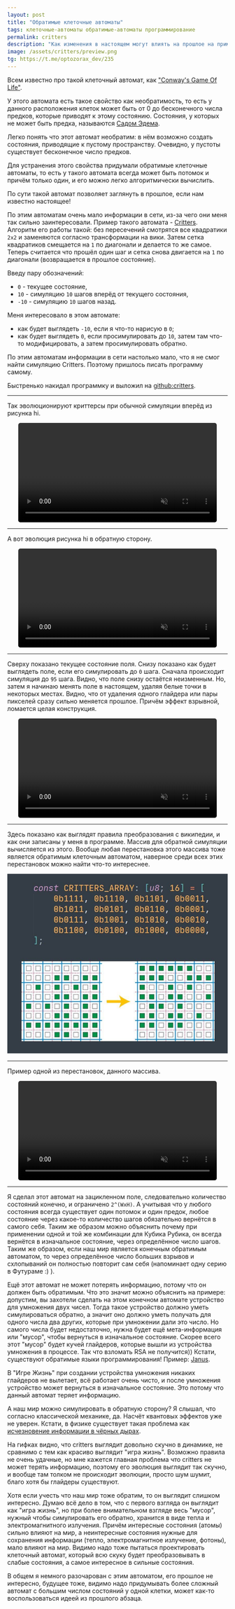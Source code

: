 ```yaml
---
layout: post
title: "Обратимые клеточные автоматы"
tags: клеточные-автоматы обратимые-автоматы программирование
permalink: critters
description: "Как изменения в настоящем могут влиять на прошлое на примере автомата Critters."
image: /assets/critters/preview.png
tg: https://t.me/optozorax_dev/235
---
```


Всем известно про такой клеточный автомат, как ["Conway's Game Of Life"](https://en.wikipedia.org/wiki/Conway%27s_Game_of_Life).

У этого автомата есть такое свойство как необратимость, то есть у данного расположения клеток может быть от 0 до бесконечного числа предков, которые приводят к этому состоянию. Состояния, у которых не может быть предка, называются [Садом Эдема](https://ru.wikipedia.org/wiki/%D0%A1%D0%B0%D0%B4_%D0%AD%D0%B4%D0%B5%D0%BC%D0%B0_%28%D0%BA%D0%BE%D0%BD%D1%84%D0%B8%D0%B3%D1%83%D1%80%D0%B0%D1%86%D0%B8%D1%8F_%D0%BA%D0%BB%D0%B5%D1%82%D0%BE%D1%87%D0%BD%D0%BE%D0%B3%D0%BE_%D0%B0%D0%B2%D1%82%D0%BE%D0%BC%D0%B0%D1%82%D0%B0%29).

Легко понять что этот автомат необратим: в нём возможно создать состояния, приводящие к пустому пространству. Очевидно, у пустоты существует бесконечное число предков.

Для устранения этого свойства придумали обратимые клеточные автоматы, то есть у такого автомата всегда может быть потомок и причём только один, и его можно легко алгоритмически вычислить.

По сути такой автомат позволяет заглянуть в прошлое, если нам известно настоящее!

По этим автоматам очень мало информации в сети, из-за чего они меня так сильно заинтересовали. Пример такого автомата - [Critters](https://en.wikipedia.org/wiki/Critters_%28block_cellular_automaton%29). Алгоритм его работы такой: без пересечений смотрятся все квадратики `2x2` и заменяются согласно трансформации на вики. Затем сетка квадратиков смещается на `1` по диагонали и делается то же самое. Теперь считается что прошёл один шаг и сетка снова двигается на `1` по диагонали (возвращается в прошлое состояние).

Введу пару обозначений: 
* `0` - текущее состояние,
* `10` - симуляцию `10` шагов вперёд от текущего состояния,
* `-10` - симуляцию `10` шагов назад.

Меня интересовало в этом автомате: 
* как будет выглядеть `-10`, если я что-то нарисую в `0`; 
* как будет выглядеть `0`, если просимулировать до `10`, затем там что-то модифицировать, а затем просимулировать обратно.

По этим автоматам информации в сети настолько мало, что я не смог найти симуляцию Critters. Поэтому пришлось писать программу самому.

Быстренько накидал программку и выложил на [github:critters](https://github.com/optozorax/critters).

<style>
.video-gif {
	max-width: 90%;
	width: 90%;
    display: block;
    margin-left: auto;
    margin-right: auto;
    border-radius: 5px;
}
</style>

---

Так эволюционируют криттерсы при обычной симуляции вперёд из рисунка hi.

<video class="video-gif" autoplay loop muted inline>
  <source src="/assets/critters/hi_forward.mp4" type="video/mp4">
  <source src="/assets/critters/hi_forward.ogg" type="video/ogg">
</video>

---

А вот эволюция рисунка hi в обратную сторону.

<video class="video-gif" autoplay loop muted inline>
  <source src="/assets/critters/hi_backward.gif.mp4" type="video/mp4">
  <source src="/assets/critters/hi_backward.gif.ogg" type="video/ogg">
</video>

---

Сверху показано текущее состояние поля. Снизу показано как будет выглядеть поле, если его симулировать до `0` шага. Сначала происходит симуляция до `95` шага. Видно, что поле снизу остаётся неизменным. Но, затем я начинаю менять поле в настоящем, удаляя белые точки в некоторых местах. Видно, что от удаления одного глайдера или пары пикселей сразу сильно меняется прошлое. Причём эффект взрывной, ломается целая конструкция.

<video class="video-gif" autoplay loop muted inline>
  <source src="/assets/critters/to_zero.gif.mp4" type="video/mp4">
  <source src="/assets/critters/to_zero.gif.ogg" type="video/ogg">
</video>

---

Здесь показано как выглядят правила преобразования с википедии, и как они записаны у меня в программе. Массив для обратной симуляции вычисляется из этого. Вообще любая перестановка этого массива тоже является обратимым клеточным автоматом, наверное среди всех этих перестановок можно найти что-то интереснее.

![](/assets/critters/rules.jpg)

---

Пример одной из перестановок, данного массива.

<video class="video-gif" autoplay loop muted inline>
  <source src="/assets/critters/other_rules.gif.mp4" type="video/mp4">
  <source src="/assets/critters/other_rules.gif.ogg" type="video/ogg">
</video>

---

Я сделал этот автомат на зацикленном поле, следовательно количество состояний конечно, и ограничено `2^(WxH)`. А учитывая что у любого состояния всегда существует один потомок и один предок, любое состояние через какое-то количество шагов обязательно вернётся в самого себя. Таким же образом можно объяснить почему при применении одной и той же комбинации для Кубика Рубика, он всегда вернётся в изначальное состояние, через определённое число шагов. Таким же образом, если наш мир является конечным обратимым автоматом, то через определённое число больших взрывов и схлопываний он полностью повторит сам себя (напоминает одну серию в Футураме :) ).

Ещё этот автомат не может потерять информацию, потому что он должен быть обратимым. Что это значит можно объяснить на примере: допустим, вы захотели сделать на этом конечном автомате устройство для умножения двух чисел. Тогда такое устройство должно уметь симулироваться обратно, а значит оно должно уметь получать для одного числа два других, которые при умножении дали это число. Но самого числа будет недостаточно, нужна будет ещё мета-информация или "мусор", чтобы вернуться в изначальное состояние. Скорее всего этот "мусор" будет кучей глайдеров, которые вышли из устройства умножения в процессе. Так что взломать RSA не получится)) Кстати, существуют обратимые языки программирования! Пример: [Janus](https://en.wikipedia.org/wiki/Janus_%28time-reversible_computing_programming_language%29).

В "Игре Жизнь" при создании устройства умножения никаких глайдеров не вылетает, всё работает очень чисто, и после умножения устройство может вернуться в изначальное состояние. Это потому что данный автомат теряет информацию. 

А наш мир можно симулировать в обратную сторону? Я слышал, что согласно классической механике, да. Насчёт квантовых эффектов уже не уверен. Кстати, в физике существует такая проблема как [исчезновение информации в чёрных дырах](https://ru.wikipedia.org/wiki/%D0%98%D1%81%D1%87%D0%B5%D0%B7%D0%BD%D0%BE%D0%B2%D0%B5%D0%BD%D0%B8%D0%B5_%D0%B8%D0%BD%D1%84%D0%BE%D1%80%D0%BC%D0%B0%D1%86%D0%B8%D0%B8_%D0%B2_%D1%87%D1%91%D1%80%D0%BD%D0%BE%D0%B9_%D0%B4%D1%8B%D1%80%D0%B5).

На гифках видно, что critters выглядит довольно скучно в динамике, не сравнимо с тем как красиво выглядит "игра жизнь". Возможно правила не очень удачные, но мне кажется главная проблема что critters не может терять информацию, поэтому его эволюция выглядит так скучно, и вообще там толком не происходит эволюции, просто шум шумит, благо хотя бы глайдеры существуют.

Хотя если учесть что наш мир тоже обратим, то он выглядит слишком интересно. Думаю всё дело в том, что с первого взгляда он выглядит как "игра жизнь", но при более внимательном взгляде весь "мусор", нужный чтобы симулировать его обратно, хранится в виде тепла и электромагнитного излучения. Причём интересные состояния (атомы) сильно влияют на мир, а неинтересные состояния нужные для сохранения информации (тепло, электромагнитное излучение, фотоны), мало влияют на мир. Видимо надо тоже пытаться проектировать клеточный автомат, который всю скуку будет преобразовывать в слабые состояния, а самое интересное в сильные состояния.

В общем я немного разочарован с этим автоматом, его прошлое не интересно, будущее тоже, видимо надо придумывать более сложный автомат с большим числом состояний у одной клетки, может как-то воспользоваться идеей из прошлого абзаца.